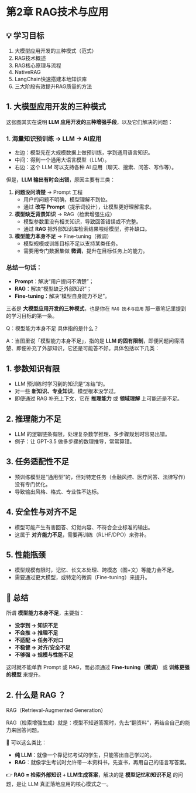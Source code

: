 # 第2章 RAG技术与应用

## 💡 学习目标

1. 大模型应用开发的三种模式（范式）
2. RAG技术概述
3. RAG核心原理与流程
4. NativeRAG
5. LangChain快速搭建本地知识库
6. 三大阶段有效提升RAG质量的方法



## 1. 大模型应用开发的三种模式


这张图其实在说明 **LLM 应用开发的三种增强手段**，以及它们解决的问题：

### 1. 海量知识预训练 → LLM → AI应用

- 左边：模型先在大规模数据上做预训练，学到通用语言知识。
- 中间：得到一个通用大语言模型（LLM）。
- 右边：这个 LLM 可以支持各种 AI 应用（聊天、搜索、问答、写作等）。

但是，**LLM 输出有时会出错**，原因主要有三类：

1. **问题没问清楚** → Prompt 工程
   - 用户的问题不明确，模型理解不到位。
   - 通过 **改写 Prompt**（提示词设计），让模型更好理解需求。
2. **模型缺乏背景知识** → RAG（检索增强生成）
   - 模型参数里没有相关知识，导致回答错误或不完整。
   - 通过 **RAG** 把外部知识库检索结果喂给模型，弥补缺口。
3. **模型能力本身不足** → Fine-tuning（微调）
   - 模型规模或训练目标不足以支持某类任务。
   - 需要用专门数据集做 **微调**，提升在目标任务上的能力。

### 总结一句话：

- **Prompt**：解决“用户提问不清楚”；
- **RAG**：解决“模型缺乏外部知识”；
- **Fine-tuning**：解决“模型自身能力不足”。

三者是 **大模型应用开发的三种模式**，也是你在 `RAG 技术与应用` 那一章笔记里提到的学习目标的第一条。

Q：模型能力本身不足  具体指的是什么？

A：当图里说「模型能力本身不足」，指的是 **LLM 的固有限制**，即便问题问得清楚、即便补充了外部知识，它还是可能答不好。具体包括以下几类：

## 1. **参数知识有限**

- LLM 预训练时学习到的知识是“冻结”的。
- 对一些 **新知识、专业知识**，模型根本没学过。
- 即便通过 RAG 补充上下文，它在 **推理能力** 或 **领域理解** 上可能还是不足。

## 2. **推理能力不足**

- LLM 的逻辑链条有限，处理复杂数学推理、多步骤规划时容易出错。
- 例子：让 GPT-3.5 做多步骤的数理推导，常常算错。

## 3. **任务适配性不足**

- 预训练模型是“通用型”的，但对特定任务（金融风控、医疗问答、法律写作）没有专门优化。
- 导致输出风格、格式、专业性不达标。

## 4. **安全性与对齐不足**

- 模型可能产生有害回答、幻觉内容、不符合企业标准的输出。
- 这属于 **对齐能力不足**，需要再训练（RLHF/DPO）来弥补。

## 5. **性能瓶颈**

- 模型规模有限时，记忆、长文本处理、跨模态（图+文）等能力会不足。
- 需要通过更大模型，或特定的微调（Fine-tuning）来提升。

## 🧩 总结

所谓 **模型能力本身不足**，主要指：

- **没学到 → 知识不足**
- **不会推 → 推理不足**
- **不适配 → 任务不对口**
- **不稳健 → 对齐/安全不足**
- **不够强 → 规模与性能不足**

这时就不能单靠 Prompt 或 RAG，而必须通过 **Fine-tuning（微调）** 或 **训练更强的模型** 来提升。

## 2. 什么是 RAG ？

RAG（Retrieval-Augmented Generation）

RAG（检索增强生成）就是：模型不知道答案时，先去“翻资料”，再结合自己的能力来回答问题。

📌 可以这么类比：

- **纯 LLM**：就像一个靠记忆考试的学生，只能答出自己学过的。
- **RAG**：就像学生考试时允许带一本资料书，先查书，再用自己的语言写答案。

👉 **RAG = 检索外部知识 + LLM生成答案**，解决的是 **模型记忆和知识不足** 的问题，是让 LLM 真正落地应用的核心模式之一。

